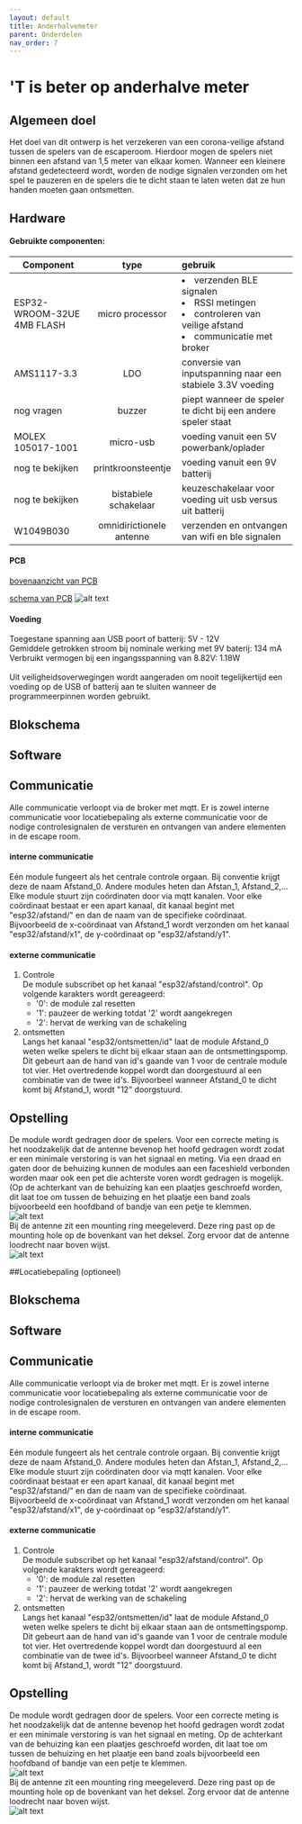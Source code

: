 ```yaml
---
layout: default
title: Anderhalvemeter
parent: Onderdelen
nav_order: 7
---
```


# 'T is beter op anderhalve meter
## Algemeen doel
Het doel van dit ontwerp is het verzekeren van een corona-veilige afstand tussen de spelers van de escaperoom. Hierdoor mogen de spelers niet binnen een afstand van 1,5 meter van elkaar komen. Wanneer een kleinere afstand gedetecteerd wordt, worden de nodige signalen verzonden om het spel te pauzeren en de spelers die te dicht staan te laten weten dat ze hun handen moeten gaan ontsmetten.
## Hardware
#### Gebruikte componenten:
| Component                       | type            | gebruik|
| --------------------------------|:---------------:|:------|
| ESP32-WROOM-32UE 4MB FLASH      | micro processor  |<li>verzenden BLE signalen</li><li>RSSI metingen</li><li>controleren van veilige afstand</li><li>communicatie met broker</li>|
| AMS1117-3.3                     | LDO                  |conversie van inputspanning naar een stabiele 3.3V voeding  |
| nog vragen                      | buzzer               |    piept wanneer de speler te dicht bij een andere speler staat  |
|MOLEX 105017-1001                | micro-usb            | voeding vanuit een 5V powerbank/oplader|
|nog te bekijken                  |printkroonsteentje    | voeding vanuit een 9V batterij         |
|nog te bekijken                  | bistabiele schakelaar| keuzeschakelaar voor voeding uit usb versus uit batterij |
|W1049B030                        | omnidirictionele antenne| verzenden en ontvangen van wifi en ble signalen|



#### PCB

[bovenaanzicht van PCB](https://github.com/blijf-weg/PCB_RSSI/blob/main/eerste_versie/bovenaanzicht.png)

[schema van PCB](https://github.com/blijf-weg/PCB_RSSI/blob/main/schema.JPG)
![alt text](https://github.com/blijf-weg/PCB_RSSI/blob/main/schema.JPG)

#### Voeding
Toegestane spanning aan USB poort of batterij: 5V - 12V <br/>
Gemiddele getrokken stroom bij nominale werking met 9V baterij: 134 mA <br/>
Verbruikt vermogen bij een ingangsspanning van 8.82V: 1.18W <br/><br/>
Uit veiligheidsoverwegingen wordt aangeraden om nooit tegelijkertijd een voeding op de USB of batterij aan te sluiten wanneer de programmeerpinnen worden gebruikt.
## Blokschema


## Software
## Communicatie
Alle communicatie verloopt via de broker met mqtt. Er is zowel interne communicatie voor locatiebepaling als externe communicatie voor de nodige controlesignalen de versturen en ontvangen van andere elementen in de escape room.
#### interne communicatie
Eén module fungeert als het centrale controle orgaan. Bij conventie krijgt deze de naam Afstand_0. Andere modules heten dan Afstan_1, Afstand_2,...
Elke module stuurt zijn coördinaten door via mqtt kanalen. Voor elke coördinaat bestaat er een apart kanaal, dit kanaal begint met "esp32/afstand/" en dan de naam van de specifieke coördinaat. Bijvoorbeeld de x-coördinaat van Afstand_1 wordt verzonden om het kanaal "esp32/afstand/x1", de y-coördinaat op "esp32/afstand/y1".
#### externe communicatie
1. Controle </br>
  De module subscribet op het kanaal "esp32/afstand/control". Op volgende karakters wordt gereageerd:
    * '0': de module zal resetten
    * '1': pauzeer de werking totdat '2' wordt aangekregen
    * '2': hervat de werking van de schakeling
2. ontsmetten </br>
   Langs het kanaal "esp32/ontsmetten/id" laat de module Afstand_0 weten welke spelers te dicht bij elkaar staan aan de ontsmettingspomp. Dit gebeurt aan de hand van id's gaande van 1 voor de centrale    module tot vier. Het overtredende koppel wordt dan doorgestuurd al een combinatie van de twee id's. Bijvoorbeel wanneer Afstand_0 te dicht komt bij Afstand_1, wordt "12" doorgstuurd.
## Opstelling
De module wordt gedragen door de spelers. Voor een correcte meting is het noodzakelijk dat de antenne bevenop het hoofd gedragen wordt zodat er een minimale verstoring is van het signaal en meting. Via een draad en gaten door de behuizing kunnen de modules aan een faceshield verbonden worden maar ook een pet die achterste voren wordt gedragen is mogelijk.(Op de achterkant van de behuizing kan een plaatjes geschroefd worden, dit laat toe om tussen de behuizing en het plaatje een band zoals bijvoorbeeld een hoofdband of bandje van een petje te klemmen. <br/>
![alt text](https://github.com/blijf-weg/casing/blob/master/montage_hoofdband.JPG)<br/>
Bij de antenne zit een mounting ring meegeleverd. Deze ring past op de mounting hole op de bovenkant van het deksel. Zorg ervoor dat de antenne loodrecht naar boven wijst.<br/>
![alt text](https://github.com/blijf-weg/casing/blob/master/antenne_mounting.JPG)<br/>

##Locatiebepaling (optioneel)

## Blokschema

## Software
## Communicatie
Alle communicatie verloopt via de broker met mqtt. Er is zowel interne communicatie voor locatiebepaling als externe communicatie voor de nodige controlesignalen de versturen en ontvangen van andere elementen in de escape room.
#### interne communicatie
Eén module fungeert als het centrale controle orgaan. Bij conventie krijgt deze de naam Afstand_0. Andere modules heten dan Afstan_1, Afstand_2,...
Elke module stuurt zijn coördinaten door via mqtt kanalen. Voor elke coördinaat bestaat er een apart kanaal, dit kanaal begint met "esp32/afstand/" en dan de naam van de specifieke coördinaat. Bijvoorbeeld de x-coördinaat van Afstand_1 wordt verzonden om het kanaal "esp32/afstand/x1", de y-coördinaat op "esp32/afstand/y1".
#### externe communicatie
1. Controle </br>
  De module subscribet op het kanaal "esp32/afstand/control". Op volgende karakters wordt gereageerd:
    * '0': de module zal resetten
    * '1': pauzeer de werking totdat '2' wordt aangekregen
    * '2': hervat de werking van de schakeling
2. ontsmetten </br>
   Langs het kanaal "esp32/ontsmetten/id" laat de module Afstand_0 weten welke spelers te dicht bij elkaar staan aan de ontsmettingspomp. Dit gebeurt aan de hand van id's gaande van 1 voor de centrale    module tot vier. Het overtredende koppel wordt dan doorgestuurd al een combinatie van de twee id's. Bijvoorbeel wanneer Afstand_0 te dicht komt bij Afstand_1, wordt "12" doorgstuurd.
## Opstelling
De module wordt gedragen door de spelers. Voor een correcte meting is het noodzakelijk dat de antenne bevenop het hoofd gedragen wordt zodat er een minimale verstoring is van het signaal en meting. Op de achterkant van de behuizing kan een plaatjes geschroefd worden, dit laat toe om tussen de behuizing en het plaatje een band zoals bijvoorbeeld een hoofdband of bandje van een petje te klemmen. <br/>
![alt text](https://github.com/blijf-weg/casing/blob/master/montage_hoofdband.JPG)<br/>
Bij de antenne zit een mounting ring meegeleverd. Deze ring past op de mounting hole op de bovenkant van het deksel. Zorg ervoor dat de antenne loodrecht naar boven wijst.<br/>
![alt text](https://github.com/blijf-weg/casing/blob/master/antenne_mounting.JPG)<br/>


